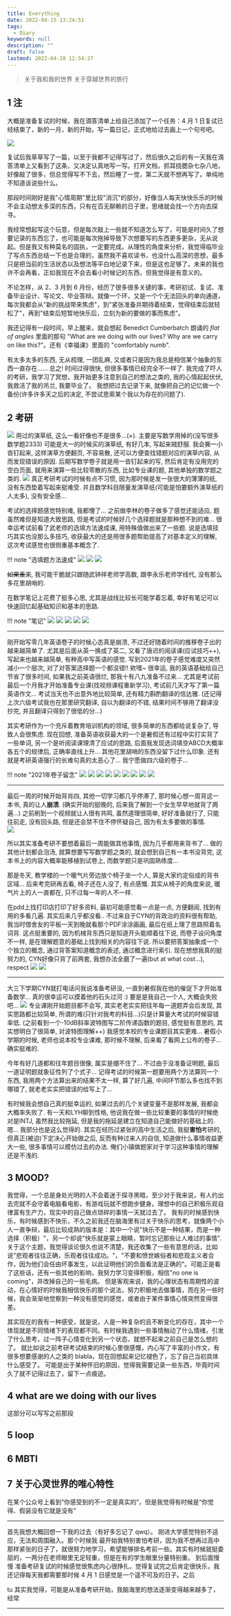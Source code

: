 ```yaml
---
title: Everything
date: 2022-04-15 13:24:51
tags:
  - Diary
keywords: null
description: ""
draft: false
lastmod: 2022-04-28 12:54:27
---
```


<!--用到了 !!! note 语法-->

> 关于我和我的世界
> 关于穿越世界的旅行

## 1 注

大概是准备复试的时候，我在滴答清单上给自己添加了一个任务：4 月 1 日复试已经结束了，新的一月，新的开始，写一篇日记，正式地给过去画上一个句号吧。

![](20220430125527.png)

复试后我草草写了一篇，以至于我都不记得写过了，然后很久之后的有一天我在滴答清单上又看到了这条，又决定认真地写一写。打开文档，抓耳挠腮杂七杂八地，好像敲了很多，但总觉得写不下去，然后睡了一觉，第二天就不想再写了。单纯地不知道该说些什么。

那段时间刚好是我"心情周期"里比较"消沉"的部分，好像当人每天快快乐乐的时候不会主动想太多深的东西，只有在百无聊赖的日子里，思绪就会找一个方向去探寻。

我经常想起写这个玩意，但是每次敲上一些就不知道怎么写了，可能是时间久了想要记录的东西忘了，也可能是每次拖掉导致下次想要写的东西更多更杂，无从说起。但是我又有种莫名的固执，一定要完成。从理性的角度来分析，我觉得临毕业了写点东西总结一下也是合理的，虽然我不喜欢读书，也没什么高深的思想，最多只是把当前的生活状态以及想法等平白地记录下来，但是这也足够了。未来的我也许不会再看，正如我现在不会去看小时候记的东西，但我觉得是有意义的。

不论怎样，从 2、3 月到 6 月份，经历了很多很多关键的事，考研初试、复试、准备毕业设计、写论文、毕业答辩。就像一个环，又是一个个无法回头的单向通道，每次我都会从"新的挑战带来焦虑"，到"紧张准备并期待着结束，觉得结束后就轻松了"，再到"结束后短暂地快乐后，立刻为新的要做的事而焦虑"。

我还记得有一段时间，早上醒来，就会想起 Benedict Cumberbatch 朗诵的 _flat of angles_ 里面的那句 "What are we doing with our lives? Why are we carry on like this?"。还有《幸福课》里面的 "comfortably numb".

有太多太多的东西, 无从梳理, 一团乱麻, 又或者只是因为我总是相信某个抽象的东西一直存在......
总之! 时间过得很快, 但很多事情已经完全不一样了. 我完成了吓人的考研，我学习了冥想，我开始更多注意到自己的想法之类的, 我的心情起起伏伏, 我救活了我的吊兰, 我要毕业了。
我想把过去记录下来, 就像把自己的记忆做一个备份(许多许多天之后的决定, 不尝试思索某个我以为存在的问题了).

## 2 考研

![](20220601211359.jpeg)
用过的演草纸, 这么一看好像也不是很多...(×). 主要是写数学用掉的(没写很多数学题2333)
可能是大一的时候买的演草纸, 有好几本, 写起来贼舒服. 我会撕一小沓钉起来, 这样演草方便翻页, 不容易散, 还可以方便查找错题对应的演草内容, 从而发现错误的原因.
后期写数学卷子就是用一沓钉起来的写, 然后肯定有没用完的空白页面, 就用来演算一些比较零散的东西, 比如专业课的题, 其他单独的数学题之类的.
![](20220601210314.jpeg)
真正考研考试的时候有点不习惯, 因为那时候是发一张很大的薄薄的纸, 没有东西垫着写起来挺难受. 并且数学科目限量发演草纸(可能是怕要额外演草纸的人太多), 没有安全感...

考试的选择题感觉特别难, 我都懵了... 之前做李林的卷子做多了感觉还能适应, 题虽然难但是知道大致思路, 但是考试的时候好几个选择题就是那种想不到的难... 很幸运考试前看了武老师的选填方法速成课, 用特殊值做出来了一些题.
说是选填技巧其实也没那么多技巧, 收获最大的还是用很多题帮助提高了对基本定义的理解, 这次考试感觉也很侧重基本概念了.

!!! note "选填题方法速成"
    ![](20220602130330.png)
    ![](20220602130358.png)
    ![](20220602130412.png)

~~如果重来~~, 我可能干脆就只跟随武钟祥老师学高数, 跟李永乐老师学线代, 没有那么多花里胡哨的.

在数学笔记上花费了挺多心思, 尤其是战线比较长可能学着忘着, 幸好有笔记可以快速回忆起基础知识和基本的思路.

!!! note "笔记"
    ![](20220602133139.jpeg)
    ![](20220602133146.jpeg)
    ![](20220602133155.jpeg)
    ![](20220602135241.png)
    ![](20220602134023.png)

---
刚开始写零几年英语卷子的时候心态真是崩溃, 不过还好随着时间的推移卷子出的越来越简单了. 尤其是后面从英一换成了英二, 又看了唐迟的阅读课(应试技巧++), 写起来也越来越简单, 有种高中写英语的感觉. 写到2021年的卷子感觉难度又突然减小一个层次, 对了对答案选择题一个都没错!! 欸嘿~
很幸运, 我的英语基础给自己节省了很多时间,  如果我之前英语很烂, 那我十有八九准备不过来... 尤其是考试前最后一个月我才开始准备专业课(找视频课程重新学习), 考试前几天才写了第一篇英语作文...
考试当天也不出意外地比较简单, 还有精力斟酌翻译的信达雅. (还记得上次六级考试我也在那里研究翻译, 自以为翻译的不错, 结果时间不够用了翻译没抄完, 并且翻译只得到了很低的分...)

其实考研作为一个充斥着教育培训机构的领域, 很多简单的东西都给说复杂了, 导致人会很焦虑. 现在回想, 准备英语收获最大的一个是暑假还有过程中实打实背了一些单词, 另一个是听阅读课理清了应试的思路, 后面我发现选词填空ABCD大概率各五个的规律后, 正确率直线上升... 其他花里胡哨的东西没留下过什么印象.
还有就是考研英语强行的长难句真的太恶心了... 我宁愿做四六级的卷子...

!!! note "2021年卷子留念"
    ![](20220601221912.jpeg)
    ![](20220601213549.jpeg)
    ![](20220601213601.jpeg)
    ![](20220601213612.jpeg)
    ![](20220601213616.jpeg)
    ![](20220601213620.jpeg)
    ![](20220601213624.jpeg)
    ![](20220601213627.jpeg)
    ![](20220601213703.jpeg)

---
最后一周的时候开始背肖四, 其他一切学习都几乎停滞了, 那时候心想一周背这一本书, 真的让人**崩溃**. (确实开始的挺晚的, 后来我了解到一个女生早早地就背了两遍...)
之前刷到一个视频就让人很有共鸣, 虽然道理很简单, 好好准备就行了, 只能往前走, 没有回头路, 但是还会禁不住不停怀疑自己, 因为有太多要做的事情.  
![](20220601224533.png)

所以其实准备考研不要想着最后一周能做其他事情, 因为几乎都用来背书了... 做的其他计划都会泡汤, 就算想要写写数学题之类的, 就会想到自己有一本书没背完, 这本书上的内容大概率能移植到试卷上, 而数学题只是巩固熟练度...

那是冬天, 教学楼的一个暖气片旁边放个椅子坐一个人, 算是大家约定俗成的背书区域... 后来考完研再去看, 椅子还在人没了, 有点感慨. 其实从椅子的角度来说, 暖气片上的人一直都在, 只不过每一年的人不一样.

在pdd上找打印店打印了好多资料, 最初可能感觉看一点是一点, 方便翻阅, 找到有用的多看几遍. 其实后来几乎都没看..
不过来自于CYN的背政治的资料很有帮助, 我当时借舍友的平板一天到晚就看那个PDF涂涂画画, 最后在纸上理了思路照着名词背. 这点挺重要的, 因为机械背东西只是知道开头能顺着往下说, 而卷子设问角度不一样, 是在理解题意的基础上找到相关的内容往下说. 所以要把答案抽象成一个个独立的概念, 通过背答案知道概念的表述, 通过概念进行索引.
现在想想我真的挺努力的, CYN好像只背了前两套, 我想办法全磨了一遍(but at what cost...), respect
![](20220601222108.jpeg)
![](20220601222223.jpeg)

---
大三下学期CYN就打电话问我说准备考研没, 一直到暑假我在他的催促下才开始准备数学... 真的很幸运可以摸着他的石头过河 :) 要是是我自己一个人, 大概会失败吧...
![](20220601225554.png)
专业课刚开始题目都不会写, 其实老老实实把往年每一道题弄会后发现, 其实思路都比较简单, 所谓的难(只针对我考的科目...)只是计算量大考试的时候容错率低. (之前看到一个-10dB斜率波特图写二阶传递函数的题目, 感觉挺有意思的, 其实想明白了很简单, 对波特图理解++)
我感觉本校的专业课题目其实更难... 暑假小学期的时候, 老师也说本校专业课难, 那时候不理解, 后来看了看网上公布的卷子... 确实挺难的.

今年有好几道都和往年题目很像, 属实是绷不住了... 不过由于没准备证明题, 最后一道证明题就象征性列了个式子...
记得考试的时候第一题要用两个方法算同一个东西, 我用两个方法算出来的结果不太一样, 算了好几遍, 中间环节那么多也找不到哪错了, 就老老实实把错误的给写上了...

有时候我会想自己真的挺幸运的, 如果过去的几个关键变量不是那样发展, 我都会大概率失败了. 有一天和LYH聊到性格, 他说我在做一些比较重要的事情的时候绝对是INTJ, 虽然我比较拖延, 但是我的拖延是建立在知道自己能做好的基础上的. 嗯... 我部分也是这么觉得的.
其实在经历过紧张的高中生活之后, 我挺**害怕**考研的, 但真正(被迫)下定决心开始做之后, 反而有种过来人的自信, 知道做什么事情收益更大一些, 很多事情可以模仿过去的办法. 俺们小镇做题家对于学习这种事情的理解还是不浅的.

## 3 MOOD?

我觉得，一个总是身处光明的人不会着迷于探寻黑暗，至少对于我来说，有人约出去完就不会守着电脑看电影，有游戏玩就不想跑步健身。理想中的自己积极乐观自律富有生产力，现实中的自己做点琐碎的事情一天就过去了。
我有的时候感到快乐，有时候感到不快乐，不久之前我还在脑海里有过关于快乐的思考，就像两个小人一直争辩，最后比较成熟的版本是：其中一个说"快乐不是一种结果，而是一种选择（积极）"，另一个却说"快乐就是蒙上眼睛，暂时忘记那些让人难过的事情".
关于这个主题，我觉得谈论很久也说不清楚，我还收集了一些有意思的话，比如说"悲观者往往正确，乐观者往往成功。"，"不要和愤世嫉俗者和悲观主义者合作，因为他们会任由坏事发生，以此证明他们的负面看法是正确的"。可能正是看了这些话，还有一些其他的影响，我努力学习变得积极，相信"no one is coming"，并改掉自己的一些毛病。
但是客观来说，我的心理状态有周期性的波动，在心情好的时候我相信快乐的那个说法，努力积极地去做事情，而在另一些时候，我会渐渐地觉察到一种没有感觉的感觉，或者由于某件事情心情突然变得很差。

其实现在的我有一种感受，就是说，人是一种复杂的且不断变化的存在，其中一个体现就是不同情绪下的表现都不同。有时候我遇到一些事情触动了什么情绪，引发了什么思考，过一阵子心情变化到另一个状态，就想不起来之前自己是怎么想的了。
就比如说之前考研考试结束的时候心里很感慨，内心写了丰富的小作文，有很多想要感谢的人之类的 blabla，现在回想起来记忆褪色了，忘了自己当初具体什么感受了。
可能是出于某种怀旧的原因，觉得我需要记录一些东西，毕竟时间久了就不记得过去了，留下一点痕迹。

## 4 what are we doing with our lives

这部分可以写写之前那段

## 5 loop

## 6 MBTI

## 7 关于心灵世界的唯心特性

在某个公众号上看到“你感受到的不一定是真实的”，但是我觉得有时候是“你觉得、假装没有它就是没有”

---
首先我想大概回想一下我的过去（有好多忘记了 qwq）。
刚进大学感觉特别不适应，无法和周围融入。那个时候我
最开始我特别害怕考研，因为我不想再过高中那样紧张的日子了，就很努力地学习，希望能够排名考前一些。其实有时候就挺委屈的，一两分在老师眼里无足轻重，但是在有的学生眼里分量特别重。
到后面慢慢
准备考研复试的时候感觉很焦虑内心很挣扎，觉得复试完之后肯定很快乐，我还记得每天我都需要那时候 4 月 1 日感觉是一个遥不可及的日子。之后

tu
其实我觉得，可能是从准备考研开始，我脑海里的想法逐渐变得越来越多了，经常

---
<!--

不得不说，有时候我很有倾诉欲，特别是情绪激动，脑子里有很多想法的时候。但是大多数当我想要认认真真写点什么东西的时侯，我就有点踌躇，啃啃手指甲不知道写什么要好。最近看到一句话十分认同，“写作之难，在于把网状的思考，用树状结构，体现在线性展开的语句里。-- 史蒂芬·平克”。
也许我想写东西时，心里是有些感悟，但是只是零散的只言片语，我想着到某个时间节点正式地认真地总结一下，可是时间久了我就忘记了当初的想法，我努力回想过去的我是想说什么，然后有一种可能是我的文字迷失在网状的思绪中，另外一种可能是那些思绪已经被忘记了。

> 我喜欢在完成一个阶段性目标后，把相关的资料进行整理、归档，因为感觉那些东西仍然存在我的脑子里，这些东西和我暂时没有关系了，但是我却不能坐视它们被遗忘，我要把相关的东西记录好，然后封存起来。就像离开家要检查灯有没有关，插座有没有断电，钥匙有没有带。

我现在觉得人的的各种思绪就是人的一部分，人不是一个确切的实体，而是一种可能性的分布。因为我们倾向于认为头脑中的想法是我们本身，而那些想法是不断变化的。我们会不断地忘记过去的自己，不同情绪时的我是不同的我，不同历史阶段的我是不同的我。也许是这个原因，我总想把那些正在经历特殊事件的我记录下来，那些经历带来的想法，如果我没能及时记录，就很可惜。其实，光是想到以前很多个不同特点的我，现在都不在了，会有一种奇怪的“感同身受”？也许这是一种怀旧吧？
总而言之，这是一个很深刻的话题我觉得，也许我需要花很长时间去思考。

前一阵子有个朋友兴冲冲地给我看他的人格测试结果，然后觉得很准，还问我是什么类型（INTJ）。我有点惊讶他竟然会对这个感兴趣，在我对他的印象里，感觉他就是对这种不太感兴趣的。其实我觉得也挺准的，但是出于某种“逆反”，我会思考其他可能性，然后不断提醒自己，这只是我的一个投影而已。有一天我偶然发现搜索提示词“INTJ MEME”，然后看了好久，对其中很多都有同感。不过转念一想，这些 MEME 描述的 INTJ，简而言之不就是一个喜欢做计划、慢热、爱思考（**过度思考**）的社恐么？

![](cowrelatable.webp)
![](decipheringtexts.webp)
![](INFJSmallTalk.webp)

人们说 INTJ 是独特的稀少的，不过我可能已经过了那个阶段，像是初中时会看很多星座性格的描述，然后觉得真的好准，感觉世界上没有人真的理解自己，除了星座（2333）。怎么说呢，我有个舍友觉得星座对性格预测不准，但是运势准，我则刚好相反。后来我以我们宿舍 3 个人做了一个测试，我把他们的星座性格描述合起来，让他们选哪个最符合他们，其中两个选的刚好就是他们的星座，第三个觉得两份描述都符合，其中一份是他的星座。而我之前看的时候，觉得他们都不太符合那些描述。（所以有一种玄学的准……是四十八星宫）
其实如果有机会的话，我觉得我可以给当时的自己说一句话，人与人之间的相似大于不同，当你觉得性格测试多么符合你，不妨想想别人也是一样的，你们有很多共同点，你不是那么孤独。

我觉得还有一个因素是，我们会被那些符合自己的描述吸引注意力，对于不符合的则一笑了之。虽然我觉得测试结果准，但是我也只是看到测试结果的之后一段时间才慢慢把其描述和过去我的特点对应起来，这些特点是我之前没有特别关注的。这就像一个放大镜，它指出了一个“像你的你”，如果你认同这个自己，那么根据自我实现理论，你也会倾向于像“像你的你”一样表现，这些特点会被发扬。而没有被放大镜看到的地方，其实也是自己的其他可能性。

其实我也可以变得开朗，复试的时候因为要面对陌生人“侃侃而谈”，我那段时间就很焦虑，然后我每天都在想这个事情，在复试开始之前我站着感觉头嗡嗡的。然后结果就是，我临场并不怎么紧张，感觉挺自如的。当时我还在想，这种开朗是否过一段时间就没有了呢？（大概是没有了）

我非常喜欢一段话：人最终要走上一条由自我意志推动的路。那种自我意志你可能一时看不清，却能感受到它和周围磕磕绊绊的摩擦。摩擦越剧烈，人就越痛苦。而你越痛苦，就越说明周遭处境和你的意志之间不匹配。于是你不得不改变你的处境。很多时候，是痛苦而不是欲望，推动着你在一个个处境之间跳来跳去，直到最终安定下来。

我记得有一天晚上我坐在床上，突然意识到，自己好像陷入了一个循环，出现一项要完成的事情时，我会很焦虑，截止日期让我一定要做，完美主义又让我总对现在的结果不满意……然后我就一直折腾到截止日期，心理预期下降到自己现在已经完成的程度。我总是想着完成这件事情之后就是海阔天空，后面的事情都不算什么。
考完研就轻松了，准备好期末考试就轻松了，做好复试就轻松了，做完毕业设计就轻松了，写完论文就轻松了……在这些事情刚做完的空闲，我会畅想自己想要过什么样的生活，但新的“任务”很快就到来。

我把这些外来的“任务”都被视为需要干扰信号，我在克服它们之后就能达到我想到达的彼岸。但是我我不知道这样是不是对的，我是应该与它们共存？还是更加坚定地维护那个理想的生活？也许这个问题我还需要一段时间才能弄懂。不过我突然想要一个非常简单粗暴的方法，就是 let it be。

> 我们的时间很宝贵，不要用于那些改变不了的事情，而要用于你能够改变的事情。一位美国神学家曾经写过一段著名的祈祷文："请赐予我力量，全力改变那些可以改变的事情，平静接受那些无能为力的事情，拥有智慧区分这两者。"

其实我能回想起来复试结束后我是想感谢很多人的。我还能想起来，去老师那里检查毕业设计回来，看到下了一两天的雨，樱花被打掉得七七八八，倒是感觉一不留神叶子怎么嗖得冒出来了，心里有点惊讶和难过，虽然理性上的我能够告诉自己不同阶段的植物都有其美好。我还能想起来有好几天我起床心底里都会有句话：“What are we doing with our lives? Why are we carry on like this?”。这些都是我想写点东西的原因。
然后好几天前我还在想我要写什么

-->